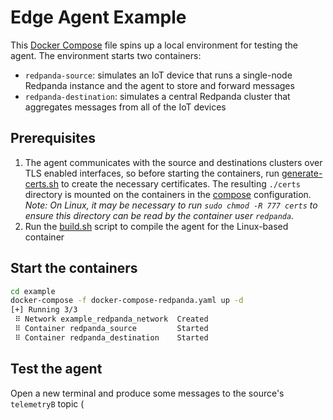 # Edge Agent Example

This [Docker Compose](.docker-compose-redpanda.yaml) file spins up a local environment for testing the agent. The environment starts two containers:

- `redpanda-source`: simulates an IoT device that runs a single-node Redpanda instance and the agent to store and forward messages
- `redpanda-destination`: simulates a central Redpanda cluster that aggregates messages from all of the IoT devices

## Prerequisites

1. The agent communicates with the source and destinations clusters over TLS enabled interfaces, so before starting the containers, run [generate-certs.sh](./generate-certs.sh) to create the necessary certificates. The resulting `./certs` directory is mounted on the containers in the [compose](./compose.yaml) configuration. *Note: On Linux, it may be necessary to run `sudo chmod -R 777 certs` to ensure this directory can be read by the container user `redpanda`.*
2. Run the [build.sh](./build.sh) script to compile the agent for the Linux-based container

## Start the containers

```bash
cd example
docker-compose -f docker-compose-redpanda.yaml up -d
[+] Running 3/3
 ⠿ Network example_redpanda_network  Created
 ⠿ Container redpanda_source         Started
 ⠿ Container redpanda_destination    Started
```

## Test the agent

Open a new terminal and produce some messages to the source's `telemetryB` topic (